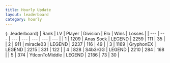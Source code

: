 ```yaml
---
title: Hourly Update
layout: leaderboard
category: hourly
---
```


{: .leaderboard}
| Rank | LV | Player | Division | Elo | Wins | Losses |
| --- | --- | --- | --- | --- | --- | --- |
| <span data-change="0">1</span> | 1209 | <span title="ID: 203132">Anas Sock</span> | LEGEND | <span data-change="0">2259</span> | <span data-change="0">111</span> | <span data-change="0">35</span> |
| <span data-change="0">2</span> | 911 | <span title="ID: 416373">miracle03</span> | LEGEND | <span data-change="11">2237</span> | <span data-change="3">116</span> | <span data-change="0">49</span> |
| <span data-change="0">3</span> | 1169 | <span title="ID: 315148">GryphonEX</span> | LEGEND | <span data-change="0">2215</span> | <span data-change="0">331</span> | <span data-change="0">122</span> |
| <span data-change="0">4</span> | 828 | <span title="ID: 166888">S4b3rGG</span> | LEGEND | <span data-change="0">2210</span> | <span data-change="0">284</span> | <span data-change="0">168</span> |
| <span data-change="0">5</span> | 374 | <span title="ID: 108623">YtIconToMiddle</span> | LEGEND | <span data-change="0">2186</span> | <span data-change="0">73</span> | <span data-change="0">30</span> |